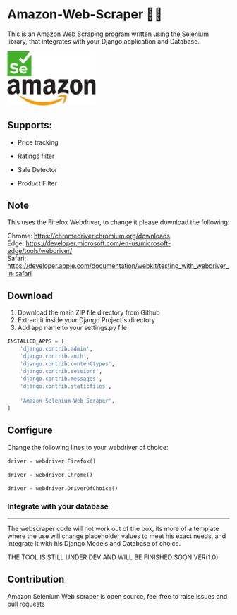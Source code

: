 # Amazon-Web-Scraper 🛒📄
This is an Amazon Web Scraping program written using the Selenium library, that integrates with your Django application and Database.

<img src="https://github.com/Emad-Eldin-G/Amazon-Selenium-Web-Scraper/blob/main/Meta%20Images/Asset%201.png" width="200">

<h2>Supports: </h2>
<ul>
  <li><p>Price tracking</p></li>
  <li><p>Ratings filter</p></li>
  <li><p>Sale Detector</p></li>
  <li><p>Product Filter</p></li>
</ul>

## Note
This uses the Firefox Webdriver, to change it please download the following:  

Chrome: https://chromedriver.chromium.org/downloads  
Edge: https://developer.microsoft.com/en-us/microsoft-edge/tools/webdriver/  
Safari: https://developer.apple.com/documentation/webkit/testing_with_webdriver_in_safari 

## Download 
1) Download the main ZIP file directory from Github
2) Extract it inside your Django Project's directory 
3) Add app name to your settings.py file
```python
INSTALLED_APPS = [
    'django.contrib.admin',
    'django.contrib.auth',
    'django.contrib.contenttypes',
    'django.contrib.sessions',
    'django.contrib.messages',
    'django.contrib.staticfiles',

    'Amazon-Selenium-Web-Scraper',
]
```

## Configure  
Change the following lines to your webdriver of choice:
```python
driver = webdriver.Firefox()
```
```python
driver = webdriver.Chrome()
```
```python
driver = webdriver.DriverOfChoice()
```
### Integrate with your database
---  
The webscraper code will not work out of the box, its more of a template where the use will change placeholder values to meet his exact needs, and integrate it with his Django Models and Database of choice.  
  
THE TOOL IS STILL UNDER DEV AND WILL BE FINISHED SOON
VER(1.0)  

## Contribution 
Amazon Selenium Web scraper is open source, feel free to raise issues and pull requests
